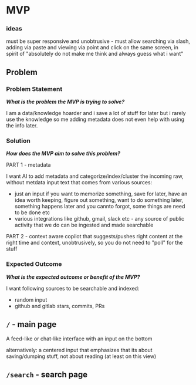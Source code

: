 # MVP

### ideas

must be super responsive and unobtrusive - must allow searching via slash,
adding via paste and viewing via point and click on the same screen, in spirit
of "absolutely do not make me think and always guess what i want"

## Problem

### Problem Statement

_**What is the problem the MVP is trying to solve?**_

I am a data/knowledge hoarder and i save a lot of stuff for later but i rarely use the knowledge so me adding metadata does not even help with using the info later.

### Solution

_**How does the MVP aim to solve this problem?**_

PART 1 - metadata

I want AI to add metadata and categorize/index/cluster the incoming raw, without metdata input text that comes from various sources:

- just an input if you want to memorize something, save for later, have an idea worth keeping, figure out something, want to do something later, something happens later and you cannto forgot, some things are need to be done etc
- various integrations like github, gmail, slack etc - any source of public activity that we do can be ingested and made searchable

PART 2 - context aware copilot that suggests/pushes right content at the right time and context, unobtrusively, so you do not need to "poll" for the stuff

### Expected Outcome

_**What is the expected outcome or benefit of the MVP?**_

I want following sources to be searchable and indexed:

- random input
- github and gitlab stars, commits, PRs

## `/` - main page

A feed-like or chat-like interface with an input on the bottom

alternatively:
a centered input that emphasizes that its about saving/dumping stuff, not about reading (at least on this view)

## `/search` - search page
